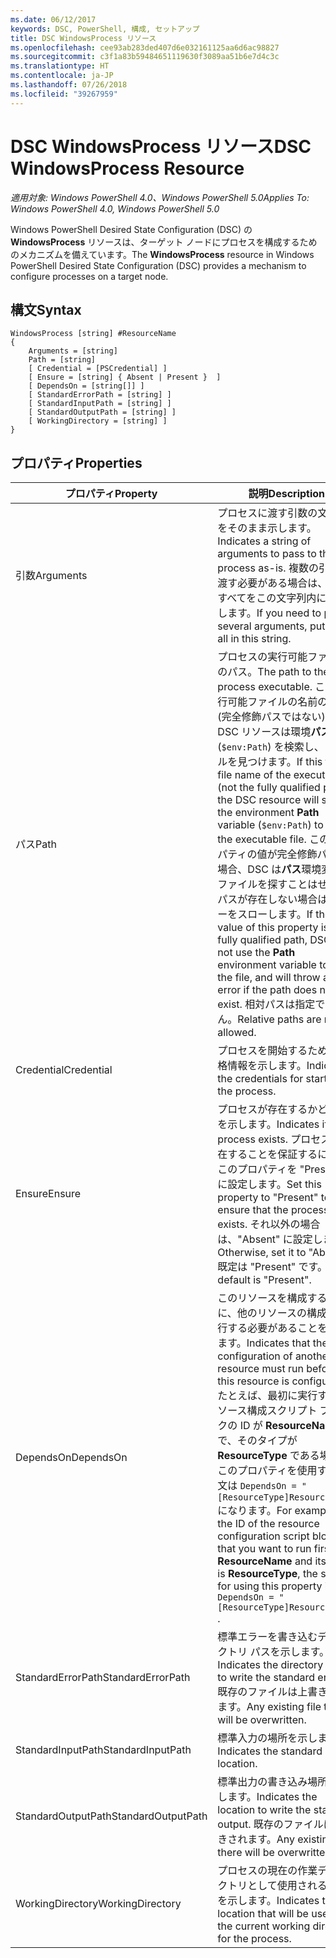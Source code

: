 ```yaml
---
ms.date: 06/12/2017
keywords: DSC, PowerShell, 構成, セットアップ
title: DSC WindowsProcess リソース
ms.openlocfilehash: cee93ab283ded407d6e032161125aa6d6ac98827
ms.sourcegitcommit: c3f1a83b59484651119630f3089aa51b6e7d4c3c
ms.translationtype: HT
ms.contentlocale: ja-JP
ms.lasthandoff: 07/26/2018
ms.locfileid: "39267959"
---
```

# <a name="dsc-windowsprocess-resource"></a><span data-ttu-id="da4b1-103">DSC WindowsProcess リソース</span><span class="sxs-lookup"><span data-stu-id="da4b1-103">DSC WindowsProcess Resource</span></span>

<span data-ttu-id="da4b1-104">_適用対象: Windows PowerShell 4.0、Windows PowerShell 5.0_</span><span class="sxs-lookup"><span data-stu-id="da4b1-104">_Applies To: Windows PowerShell 4.0, Windows PowerShell 5.0_</span></span>

<span data-ttu-id="da4b1-105">Windows PowerShell Desired State Configuration (DSC) の **WindowsProcess** リソースは、ターゲット ノードにプロセスを構成するためのメカニズムを備えています。</span><span class="sxs-lookup"><span data-stu-id="da4b1-105">The **WindowsProcess** resource in Windows PowerShell Desired State Configuration (DSC) provides a mechanism to configure processes on a target node.</span></span>

## <a name="syntax"></a><span data-ttu-id="da4b1-106">構文</span><span class="sxs-lookup"><span data-stu-id="da4b1-106">Syntax</span></span>

```
WindowsProcess [string] #ResourceName
{
    Arguments = [string]
    Path = [string]
    [ Credential = [PSCredential] ]
    [ Ensure = [string] { Absent | Present }  ]
    [ DependsOn = [string[]] ]
    [ StandardErrorPath = [string] ]
    [ StandardInputPath = [string] ]
    [ StandardOutputPath = [string] ]
    [ WorkingDirectory = [string] ]
}
```

## <a name="properties"></a><span data-ttu-id="da4b1-107">プロパティ</span><span class="sxs-lookup"><span data-stu-id="da4b1-107">Properties</span></span>

| <span data-ttu-id="da4b1-108">プロパティ</span><span class="sxs-lookup"><span data-stu-id="da4b1-108">Property</span></span> | <span data-ttu-id="da4b1-109">説明</span><span class="sxs-lookup"><span data-stu-id="da4b1-109">Description</span></span> |
| --- | --- |
| <span data-ttu-id="da4b1-110">引数</span><span class="sxs-lookup"><span data-stu-id="da4b1-110">Arguments</span></span>| <span data-ttu-id="da4b1-111">プロセスに渡す引数の文字列をそのまま示します。</span><span class="sxs-lookup"><span data-stu-id="da4b1-111">Indicates a string of arguments to pass to the process as-is.</span></span> <span data-ttu-id="da4b1-112">複数の引数を渡す必要がある場合は、そのすべてをこの文字列内に配置します。</span><span class="sxs-lookup"><span data-stu-id="da4b1-112">If you need to pass several arguments, put them all in this string.</span></span>|
| <span data-ttu-id="da4b1-113">パス</span><span class="sxs-lookup"><span data-stu-id="da4b1-113">Path</span></span>| <span data-ttu-id="da4b1-114">プロセスの実行可能ファイルのパス。</span><span class="sxs-lookup"><span data-stu-id="da4b1-114">The path to the process executable.</span></span> <span data-ttu-id="da4b1-115">これが実行可能ファイルの名前の場合 (完全修飾パスではない)、DSC リソースは環境**パス**変数 (`$env:Path`) を検索し、ファイルを見つけます。</span><span class="sxs-lookup"><span data-stu-id="da4b1-115">If this the file name of the executable (not the fully qualified path), the DSC resource will search the environment **Path** variable (`$env:Path`) to find the executable file.</span></span> <span data-ttu-id="da4b1-116">このプロパティの値が完全修飾パスの場合、DSC は**パス**環境変数でファイルを探すことはせず、パスが存在しない場合はエラーをスローします。</span><span class="sxs-lookup"><span data-stu-id="da4b1-116">If the value of this property is a fully qualified path, DSC will not use the **Path** environment variable to find the file, and will throw an error if the path does not exist.</span></span> <span data-ttu-id="da4b1-117">相対パスは指定できません。</span><span class="sxs-lookup"><span data-stu-id="da4b1-117">Relative paths are not allowed.</span></span>|
| <span data-ttu-id="da4b1-118">Credential</span><span class="sxs-lookup"><span data-stu-id="da4b1-118">Credential</span></span>| <span data-ttu-id="da4b1-119">プロセスを開始するための資格情報を示します。</span><span class="sxs-lookup"><span data-stu-id="da4b1-119">Indicates the credentials for starting the process.</span></span>|
| <span data-ttu-id="da4b1-120">Ensure</span><span class="sxs-lookup"><span data-stu-id="da4b1-120">Ensure</span></span>| <span data-ttu-id="da4b1-121">プロセスが存在するかどうかを示します。</span><span class="sxs-lookup"><span data-stu-id="da4b1-121">Indicates if the process exists.</span></span> <span data-ttu-id="da4b1-122">プロセスが存在することを保証するには、このプロパティを "Present" に設定します。</span><span class="sxs-lookup"><span data-stu-id="da4b1-122">Set this property to "Present" to ensure that the process exists.</span></span> <span data-ttu-id="da4b1-123">それ以外の場合は、"Absent" に設定します。</span><span class="sxs-lookup"><span data-stu-id="da4b1-123">Otherwise, set it to "Absent".</span></span> <span data-ttu-id="da4b1-124">既定は "Present" です。</span><span class="sxs-lookup"><span data-stu-id="da4b1-124">The default is "Present".</span></span>|
| <span data-ttu-id="da4b1-125">DependsOn</span><span class="sxs-lookup"><span data-stu-id="da4b1-125">DependsOn</span></span> | <span data-ttu-id="da4b1-126">このリソースを構成する前に、他のリソースの構成を実行する必要があることを示します。</span><span class="sxs-lookup"><span data-stu-id="da4b1-126">Indicates that the configuration of another resource must run before this resource is configured.</span></span> <span data-ttu-id="da4b1-127">たとえば、最初に実行するリソース構成スクリプト ブロックの ID が **ResourceName** で、そのタイプが **ResourceType** である場合、このプロパティを使用する構文は `DependsOn = "[ResourceType]ResourceName"` になります。</span><span class="sxs-lookup"><span data-stu-id="da4b1-127">For example, if the ID of the resource configuration script block that you want to run first is **ResourceName** and its type is **ResourceType**, the syntax for using this property is `DependsOn = "[ResourceType]ResourceName"` .</span></span>|
| <span data-ttu-id="da4b1-128">StandardErrorPath</span><span class="sxs-lookup"><span data-stu-id="da4b1-128">StandardErrorPath</span></span>| <span data-ttu-id="da4b1-129">標準エラーを書き込むディレクトリ パスを示します。</span><span class="sxs-lookup"><span data-stu-id="da4b1-129">Indicates the directory path to write the standard error.</span></span> <span data-ttu-id="da4b1-130">既存のファイルは上書きされます。</span><span class="sxs-lookup"><span data-stu-id="da4b1-130">Any existing file there will be overwritten.</span></span>|
| <span data-ttu-id="da4b1-131">StandardInputPath</span><span class="sxs-lookup"><span data-stu-id="da4b1-131">StandardInputPath</span></span>| <span data-ttu-id="da4b1-132">標準入力の場所を示します。</span><span class="sxs-lookup"><span data-stu-id="da4b1-132">Indicates the standard input location.</span></span>|
| <span data-ttu-id="da4b1-133">StandardOutputPath</span><span class="sxs-lookup"><span data-stu-id="da4b1-133">StandardOutputPath</span></span>| <span data-ttu-id="da4b1-134">標準出力の書き込み場所を示します。</span><span class="sxs-lookup"><span data-stu-id="da4b1-134">Indicates the location to write the standard output.</span></span> <span data-ttu-id="da4b1-135">既存のファイルは上書きされます。</span><span class="sxs-lookup"><span data-stu-id="da4b1-135">Any existing file there will be overwritten.</span></span>|
| <span data-ttu-id="da4b1-136">WorkingDirectory</span><span class="sxs-lookup"><span data-stu-id="da4b1-136">WorkingDirectory</span></span>| <span data-ttu-id="da4b1-137">プロセスの現在の作業ディレクトリとして使用される場所を示します。</span><span class="sxs-lookup"><span data-stu-id="da4b1-137">Indicates the location that will be used as the current working directory for the process.</span></span>|